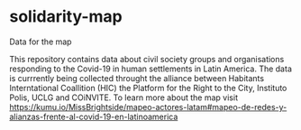 # solidarity-map
Data for the map

This repository contains data about civil society groups and organisations responding to the Covid-19 in human settlements in Latin America. The data is currrently being collected throught the alliance between Habitants Interntational Coallition (HIC) the Platform for the Right to the City, Instituto Polis, UCLG and COiNVITE. 
To learn more about the map visit https://kumu.io/MissBrightside/mapeo-actores-latam#mapeo-de-redes-y-alianzas-frente-al-covid-19-en-latinoamerica

